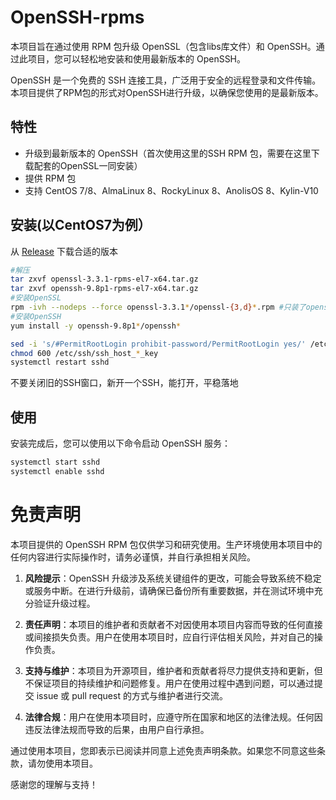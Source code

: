 # OpenSSH-rpms

本项目旨在通过使用 RPM 包升级 OpenSSL（包含libs库文件）和 OpenSSH。通过此项目，您可以轻松地安装和使用最新版本的 OpenSSH。

OpenSSH 是一个免费的 SSH 连接工具，广泛用于安全的远程登录和文件传输。本项目提供了RPM包的形式对OpenSSH进行升级，以确保您使用的是最新版本。

## 特性

- 升级到最新版本的 OpenSSH（首次使用这里的SSH RPM 包，需要在这里下载配套的OpenSSL一同安装）
- 提供 RPM 包
- 支持 CentOS 7/8、AlmaLinux 8、RockyLinux 8、AnolisOS 8、Kylin-V10

## 安装(以CentOS7为例）

 从 [Release](https://github.com/Nugent1a/OpenSSH-rpms/releases) 下载合适的版本

```bash
#解压
tar zxvf openssl-3.3.1-rpms-el7-x64.tar.gz
tar zxvf openssh-9.8p1-rpms-el7-x64.tar.gz
#安装OpenSSL
rpm -ivh --nodeps --force openssl-3.3.1*/openssl-{3,d}*.rpm #只装了openssl和openssl-devel，libs自己看着来，悠着点
#安装OpenSSH
yum install -y openssh-9.8p1*/openssh*
```

```bash
sed -i 's/#PermitRootLogin prohibit-password/PermitRootLogin yes/' /etc/ssh/sshd_config
chmod 600 /etc/ssh/ssh_host_*_key
systemctl restart sshd
```

不要关闭旧的SSH窗口，新开一个SSH，能打开，平稳落地

## 使用

安装完成后，您可以使用以下命令启动 OpenSSH 服务：
```bash
systemctl start sshd
systemctl enable sshd
```

# 免责声明

本项目提供的 OpenSSH RPM 包仅供学习和研究使用。生产环境使用本项目中的任何内容进行实际操作时，请务必谨慎，并自行承担相关风险。

1. **风险提示**：OpenSSH 升级涉及系统关键组件的更改，可能会导致系统不稳定或服务中断。在进行升级前，请确保已备份所有重要数据，并在测试环境中充分验证升级过程。

2. **责任声明**：本项目的维护者和贡献者不对因使用本项目内容而导致的任何直接或间接损失负责。用户在使用本项目时，应自行评估相关风险，并对自己的操作负责。

3. **支持与维护**：本项目为开源项目，维护者和贡献者将尽力提供支持和更新，但不保证项目的持续维护和问题修复。用户在使用过程中遇到问题，可以通过提交 issue 或 pull request 的方式与维护者进行交流。

4. **法律合规**：用户在使用本项目时，应遵守所在国家和地区的法律法规。任何因违反法律法规而导致的后果，由用户自行承担。

通过使用本项目，您即表示已阅读并同意上述免责声明条款。如果您不同意这些条款，请勿使用本项目。

感谢您的理解与支持！

